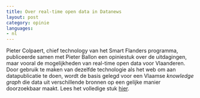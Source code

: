 ```yaml
---
title: Over real-time open data in Datanews
layout: post
category: opinie
languages:
- nl
---
```

Pieter Colpaert, chief technology van het Smart Flanders programma, publiceerde samen met Pieter Ballon een opiniestuk over de uitdagingen, maar vooral de mogelijkheden van real-time open data voor Vlaanderen. Door gebruik te maken van dezelfde technologie als het web om aan datapublicatie te doen, wordt de basis gelegd voor een Vlaamse _knowledge graph_ die data uit verschillende bronnen op een gelijke manier doorzoekbaar maakt. Lees het volledige stuk [hier](http://datanews.knack.be/ict/nieuws/real-time-open-data-voor-slimmere-steden/article-opinion-823207.html).
